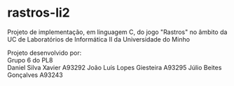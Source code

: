 <h1>rastros-li2</h1>
Projeto de implementação, em linguagem C, do jogo "Rastros" no âmbito da UC de Laboratórios de Informática II da Universidade do Minho

Projeto desenvolvido por:
</br>
Grupo 6 do PL8
</br>
Daniel Silva Xavier A93292
João Luís Lopes Giesteira A93295
Júlio Beites Gonçalves A93243
